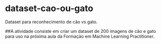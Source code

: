 # dataset-cao-ou-gato

Dataset para reconhecimento de cão vs gato. 

##A atividade consiste em criar um dataset de 200 imagens de cão e gato para uso na próxima aula da Formação em Machine Learning Practitioner.
